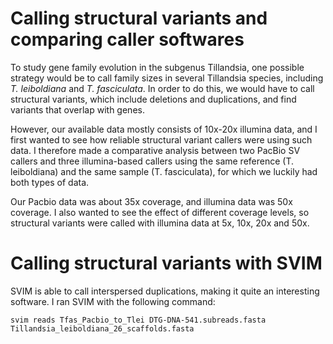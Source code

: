 # Calling structural variants and comparing caller softwares

To study gene family evolution in the subgenus Tillandsia, one possible strategy would be to call family sizes in several Tillandsia species, including *T. leiboldiana* and *T. fasciculata*. In order to do this, we would have to call structural variants, which include deletions and duplications, and find variants that overlap with genes.

However, our available data mostly consists of 10x-20x illumina data, and I first wanted to see how reliable structural variant callers were using such data. I therefore made a comparative analysis between two PacBio SV callers and three illumina-based callers using the same reference (T. leiboldiana) and the same sample (T. fasciculata), for which we luckily had both types of data.

Our Pacbio data was about 35x coverage, and illumina data was 50x coverage. I also wanted to see the effect of different coverage levels, so structural variants were called with illumina data at 5x, 10x, 20x and 50x.

# Calling structural variants with SVIM

SVIM is able to call interspersed duplications, making it quite an interesting software. I ran SVIM with the following command:

`svim reads Tfas_Pacbio_to_Tlei DTG-DNA-541.subreads.fasta Tillandsia_leiboldiana_26_scaffolds.fasta`
